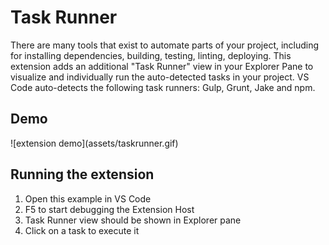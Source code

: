 # Task Runner

There are many tools that exist to automate parts of your project, including for installing dependencies, building, testing, linting, deploying. This extension adds an additional "Task Runner" view in your Explorer Pane to visualize and individually run the auto-detected tasks in your project. VS Code auto-detects the following task runners: Gulp, Grunt, Jake and npm.


## Demo


\!\[extension demo\]\(assets/taskrunner.gif\)


## Running the extension
1. Open this example in VS Code
2. F5 to start debugging the Extension Host
3. Task Runner view should be shown in Explorer pane
4. Click on a task to execute it